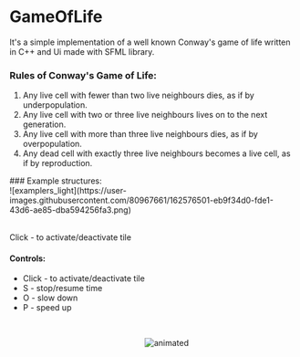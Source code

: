# GameOfLife

It's a simple implementation of a well known Conway's game of life written in C++ and Ui made with SFML library.
<br>
### Rules of Conway's Game of Life:
<ol>
  <li>Any live cell with fewer than two live neighbours dies, as if by underpopulation.</li>
  <li>Any live cell with two or three live neighbours lives on to the next generation.</li>
  <li>Any live cell with more than three live neighbours dies, as if by overpopulation.</li>
  <li>Any dead cell with exactly three live neighbours becomes a live cell, as if by reproduction.</li>
</ol>
### Example structures:
<br>
![examplers_light](https://user-images.githubusercontent.com/80967661/162576501-eb9f34d0-fde1-43d6-ae85-dba594256fa3.png)

<br>Click - to activate/deactivate tile
<br>
#### Controls:
<ul>
<li>Click - to activate/deactivate tile</li>
<li>S - stop/resume time</li>
<li>O - slow down</li>
<li>P - speed up</li>
<ul>
<br>
<p align="center">
  <img src="https://media.giphy.com/media/t7UohfdpAPhxZhYI19/giphy.gif" alt="animated" />
</p>
